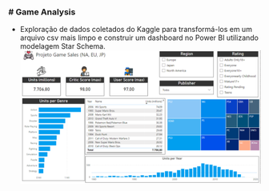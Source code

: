 ### # Game Analysis
- Exploração de dados coletados do Kaggle para transformá-los em um arquivo csv mais limpo e construir um dashboard no Power BI utilizando modelagem Star Schema.
![Link](https://github.com/ArielCAlves/projetos/blob/main/game-analysis/img/game-analysis.png)
